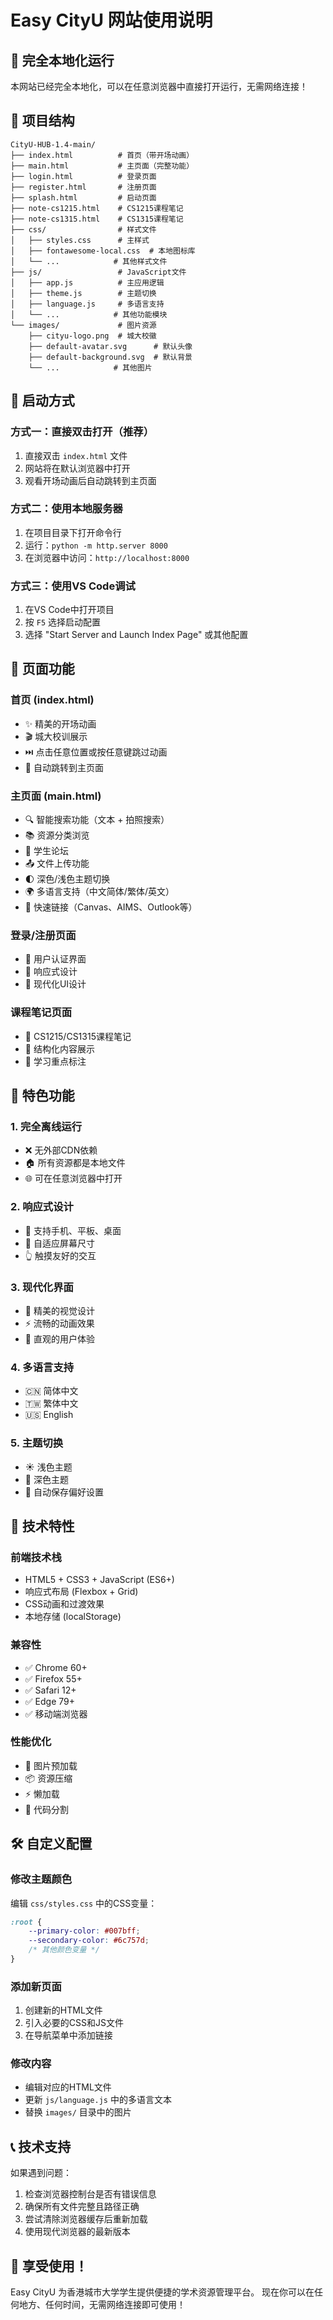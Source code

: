 # Easy CityU 网站使用说明

## 🌟 完全本地化运行

本网站已经完全本地化，可以在任意浏览器中直接打开运行，无需网络连接！

## 📁 项目结构

```
CityU-HUB-1.4-main/
├── index.html          # 首页（带开场动画）
├── main.html           # 主页面（完整功能）
├── login.html          # 登录页面
├── register.html       # 注册页面
├── splash.html         # 启动页面
├── note-cs1215.html    # CS1215课程笔记
├── note-cs1315.html    # CS1315课程笔记
├── css/                # 样式文件
│   ├── styles.css      # 主样式
│   ├── fontawesome-local.css  # 本地图标库
│   └── ...            # 其他样式文件
├── js/                 # JavaScript文件
│   ├── app.js          # 主应用逻辑
│   ├── theme.js        # 主题切换
│   ├── language.js     # 多语言支持
│   └── ...            # 其他功能模块
└── images/             # 图片资源
    ├── cityu-logo.png  # 城大校徽
    ├── default-avatar.svg      # 默认头像
    ├── default-background.svg  # 默认背景
    └── ...            # 其他图片
```

## 🚀 启动方式

### 方式一：直接双击打开（推荐）
1. 直接双击 `index.html` 文件
2. 网站将在默认浏览器中打开
3. 观看开场动画后自动跳转到主页面

### 方式二：使用本地服务器
1. 在项目目录下打开命令行
2. 运行：`python -m http.server 8000`
3. 在浏览器中访问：`http://localhost:8000`

### 方式三：使用VS Code调试
1. 在VS Code中打开项目
2. 按 `F5` 选择启动配置
3. 选择 "Start Server and Launch Index Page" 或其他配置

## 🎯 页面功能

### 首页 (index.html)
- ✨ 精美的开场动画
- 🎬 城大校训展示
- ⏭️ 点击任意位置或按任意键跳过动画
- 🔄 自动跳转到主页面

### 主页面 (main.html)
- 🔍 智能搜索功能（文本 + 拍照搜索）
- 📚 资源分类浏览
- 💬 学生论坛
- 📤 文件上传功能
- 🌓 深色/浅色主题切换
- 🌍 多语言支持（中文简体/繁体/英文）
- 🔗 快速链接（Canvas、AIMS、Outlook等）

### 登录/注册页面
- 👤 用户认证界面
- 📱 响应式设计
- 🎨 现代化UI设计

### 课程笔记页面
- 📖 CS1215/CS1315课程笔记
- 📝 结构化内容展示
- 🎯 学习重点标注

## 🎨 特色功能

### 1. 完全离线运行
- ❌ 无外部CDN依赖
- 🏠 所有资源都是本地文件
- 🌐 可在任意浏览器中打开

### 2. 响应式设计
- 📱 支持手机、平板、桌面
- 🔄 自适应屏幕尺寸
- 👆 触摸友好的交互

### 3. 现代化界面
- 🎨 精美的视觉设计
- ⚡ 流畅的动画效果
- 🎯 直观的用户体验

### 4. 多语言支持
- 🇨🇳 简体中文
- 🇹🇼 繁体中文
- 🇺🇸 English

### 5. 主题切换
- ☀️ 浅色主题
- 🌙 深色主题
- 💾 自动保存偏好设置

## 🔧 技术特性

### 前端技术栈
- HTML5 + CSS3 + JavaScript (ES6+)
- 响应式布局 (Flexbox + Grid)
- CSS动画和过渡效果
- 本地存储 (localStorage)

### 兼容性
- ✅ Chrome 60+
- ✅ Firefox 55+
- ✅ Safari 12+
- ✅ Edge 79+
- ✅ 移动端浏览器

### 性能优化
- 🚀 图片预加载
- 📦 资源压缩
- ⚡ 懒加载
- 🎯 代码分割

## 🛠️ 自定义配置

### 修改主题颜色
编辑 `css/styles.css` 中的CSS变量：
```css
:root {
    --primary-color: #007bff;
    --secondary-color: #6c757d;
    /* 其他颜色变量 */
}
```

### 添加新页面
1. 创建新的HTML文件
2. 引入必要的CSS和JS文件
3. 在导航菜单中添加链接

### 修改内容
- 编辑对应的HTML文件
- 更新 `js/language.js` 中的多语言文本
- 替换 `images/` 目录中的图片

## 📞 技术支持

如果遇到问题：
1. 检查浏览器控制台是否有错误信息
2. 确保所有文件完整且路径正确
3. 尝试清除浏览器缓存后重新加载
4. 使用现代浏览器的最新版本

## 🎉 享受使用！

Easy CityU 为香港城市大学学生提供便捷的学术资源管理平台。
现在你可以在任何地方、任何时间，无需网络连接即可使用！